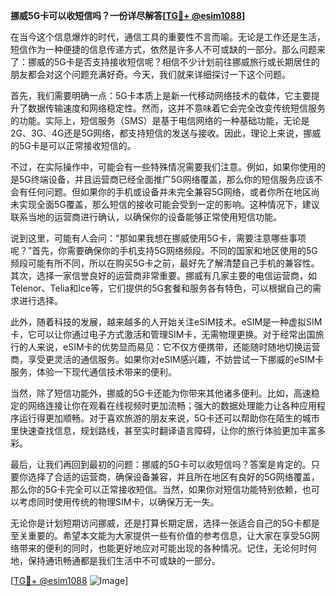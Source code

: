 **挪威5G卡可以收短信吗？一份详尽解答[[TG💪+ @esim1088](https://t.me/s/esim1088)]**

在当今这个信息爆炸的时代，通信工具的重要性不言而喻。无论是工作还是生活，短信作为一种便捷的信息传递方式，依然是许多人不可或缺的一部分。那么问题来了：挪威的5G卡是否支持接收短信呢？相信不少计划前往挪威旅行或长期居住的朋友都会对这个问题充满好奇。今天，我们就来详细探讨一下这个问题。

首先，我们需要明确一点：5G卡本质上是新一代移动网络技术的载体，它主要提升了数据传输速度和网络稳定性。然而，这并不意味着它会完全改变传统短信服务的功能。实际上，短信服务（SMS）是基于电信网络的一种基础功能，无论是2G、3G、4G还是5G网络，都支持短信的发送与接收。因此，理论上来说，挪威的5G卡是可以正常接收短信的。

不过，在实际操作中，可能会有一些特殊情况需要我们注意。例如，如果你使用的是5G终端设备，并且运营商已经全面推广5G网络覆盖，那么你的短信服务应该不会有任何问题。但如果你的手机或设备并未完全兼容5G网络，或者你所在地区尚未实现全面5G覆盖，那么短信的接收可能会受到一定的影响。这种情况下，建议联系当地的运营商进行确认，以确保你的设备能够正常使用短信功能。

说到这里，可能有人会问：“那如果我想在挪威使用5G卡，需要注意哪些事项呢？”首先，你需要确保你的手机支持5G网络频段。不同的国家和地区使用的5G频段可能有所不同，所以在购买5G卡之前，最好先了解清楚自己手机的兼容性。其次，选择一家信誉良好的运营商非常重要。挪威有几家主要的电信运营商，如Telenor、Telia和Ice等，它们提供的5G套餐和服务各有特色，可以根据自己的需求进行选择。

此外，随着科技的发展，越来越多的人开始关注eSIM技术。eSIM是一种虚拟SIM卡，它可以让你通过电子方式激活和管理SIM卡，无需物理更换。对于经常出国旅行的人来说，eSIM卡的优势显而易见：它不仅方便携带，还能随时随地切换运营商，享受更灵活的通信服务。如果你对eSIM感兴趣，不妨尝试一下挪威的eSIM卡服务，体验一下现代通信技术带来的便利。

当然，除了短信功能外，挪威的5G卡还能为你带来其他诸多便利。比如，高速稳定的网络连接让你在观看在线视频时更加流畅；强大的数据处理能力让各种应用程序运行得更加顺畅。对于喜欢旅游的朋友来说，5G卡还可以帮助你在陌生的城市里快速查找信息，规划路线，甚至实时翻译语言障碍，让你的旅行体验更加丰富多彩。

最后，让我们再回到最初的问题：挪威的5G卡可以收短信吗？答案是肯定的。只要你选择了合适的运营商，确保设备兼容，并且所在地区有良好的5G网络覆盖，那么你的5G卡完全可以正常接收短信。当然，如果你对短信功能特别依赖，也可以考虑同时使用传统的物理SIM卡，以确保万无一失。

无论你是计划短期访问挪威，还是打算长期定居，选择一张适合自己的5G卡都是至关重要的。希望本文能为大家提供一些有价值的参考信息，让大家在享受5G网络带来的便利的同时，也能更好地应对可能出现的各种情况。记住，无论何时何地，保持通讯畅通都是我们生活中不可或缺的一部分。

[[TG💪+ @esim1088](https://t.me/s/esim1088) ![Image](https://i.postimg.cc/4NQfJmqS/Snipaste-2025-05-13-00-14-12.png)]
